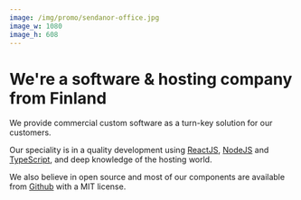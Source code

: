 ```yaml
---
image: /img/promo/sendanor-office.jpg
image_w: 1080
image_h: 608
---
```


# We're a software & hosting company from Finland

We provide commercial custom software as a turn-key solution for our customers.

Our speciality is in a quality development using [ReactJS](https://reactjs.org/), 
[NodeJS](https://nodejs.org/) and [TypeScript](https://www.typescriptlang.org/), and deep knowledge 
of the hosting world.

We also believe in open source and most of our components are available from 
[Github](https://github.com/sendanor) with a MIT license.
